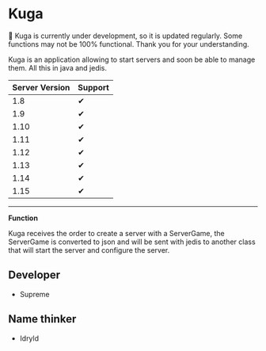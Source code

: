 # Kuga

🦺 Kuga is currently under development, so it is updated regularly. Some functions may not be 100% functional. Thank you for your understanding.

Kuga is an application allowing to start servers and soon be able to manage them. All this in java and jedis.

Server Version | Support
---------------|--------
1.8            |   ✔
1.9            |   ✔
1.10           |   ✔
1.11           |   ✔
1.12           |   ✔
1.13           |   ✔
1.14           |   ✔
1.15           |   ✔

---

**Function**

Kuga receives the order to create a server with a ServerGame, the ServerGame is converted to json and will be sent with jedis to another class that will start the server and configure the server.


## Developer
- Supreme

## Name thinker
- Idryld
